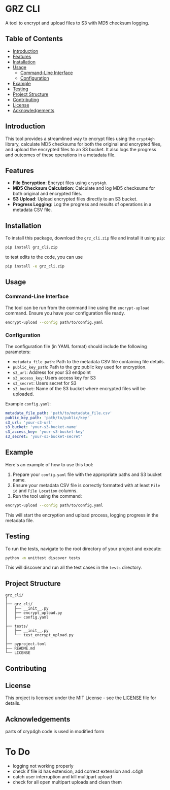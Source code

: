 # GRZ CLI

A tool to encrypt and upload files to S3 with MD5 checksum logging.

## Table of Contents

- [Introduction](#introduction)
- [Features](#features)
- [Installation](#installation)
- [Usage](#usage)
  - [Command-Line Interface](#command-line-interface)
  - [Configuration](#configuration)
- [Example](#example)
- [Testing](#testing)
- [Project Structure](#project-structure)
- [Contributing](#contributing)
- [License](#license)
- [Acknowledgements](#acknowledgements)

## Introduction

This tool provides a streamlined way to encrypt files using the `crypt4gh` library, calculate MD5 checksums for both the original and encrypted files, and upload the encrypted files to an S3 bucket. It also logs the progress and outcomes of these operations in a metadata file.

## Features

- **File Encryption**: Encrypt files using `crypt4gh`.
- **MD5 Checksum Calculation**: Calculate and log MD5 checksums for both original and encrypted files.
- **S3 Upload**: Upload encrypted files directly to an S3 bucket.
- **Progress Logging**: Log the progress and results of operations in a metadata CSV file.

## Installation

To install this package, download the `grz_cli.zip` file and install it using `pip`:

```bash
pip install grz_cli.zip
```

to test edits to the code, you can use

```bash
pip install -e grz_cli.zip
```

## Usage

### Command-Line Interface

The tool can be run from the command line using the `encrypt-upload` command. Ensure you have your configuration file ready.

```bash
encrypt-upload --config path/to/config.yaml
```

### Configuration

The configuration file (in YAML format) should include the following parameters:

- `metadata_file_path`: Path to the metadata CSV file containing file details.
- `public_key_path`: Path to the grz public key used for encryption.
- `s3_url`: Address for your S3 endpoint
- `s3_access_key`: Users access key for S3
- `s3_secret`: Users secret for S3
- `s3_bucket`: Name of the S3 bucket where encrypted files will be uploaded.

Example `config.yaml`:

```yaml
metadata_file_path: 'path/to/metadata_file.csv'
public_key_path: 'path/to/public/key'
s3_url: 'your-s3-url'
s3_bucket: 'your-s3-bucket-name'
s3_access_key: 'your-s3-bucket-key'
s3_secret: 'your-s3-bucket-secret'
```

## Example

Here's an example of how to use this tool:

1. Prepare your `config.yaml` file with the appropriate paths and S3 bucket name.
2. Ensure your metadata CSV file is correctly formatted with at least `File id` and `File Location` columns.
3. Run the tool using the command:

```bash
encrypt-upload --config path/to/config.yaml
```

This will start the encryption and upload process, logging progress in the metadata file.

## Testing

To run the tests, navigate to the root directory of your project and execute:

```bash
python -m unittest discover tests
```

This will discover and run all the test cases in the `tests` directory.

## Project Structure

```
grz_cli/
│
├── grz_cli/
│   ├── __init__.py
│   ├── encrypt_upload.py
│   ├── config.yaml
│
├── tests/
│   ├── __init__.py
│   └── test_encrypt_upload.py
│
├── pyproject.toml
├── README.md
└── LICENSE
```

## Contributing

<!-- Add details about how others can contribute to the project -->

## License

This project is licensed under the MIT License - see the [LICENSE](LICENSE) file for details.

## Acknowledgements

parts of cryp4gh code is used in modified form

# To Do
- logging not working properly
- check if file id has extension, add correct extension and .c4gh
- catch user interruption and kill multipart upload
- check for all open multipart uploads and clean them
